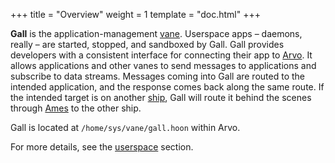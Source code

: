 +++
title = "Overview"
weight = 1
template = "doc.html"
+++

**Gall** is the application-management [vane](../vane). Userspace apps –⁠ daemons, really –⁠ are started, stopped, and sandboxed by Gall. Gall provides developers with a consistent interface for connecting their app to [Arvo](../arvo). It allows applications and other vanes to send messages to applications and subscribe to data streams. Messages coming into Gall are routed to the intended application, and the response comes back along the same route. If the intended target is on another [ship](../ship), Gall will route it behind the scenes through [Ames](../ames) to the other ship.

Gall is located at `/home/sys/vane/gall.hoon` within Arvo.

For more details, see the [userspace](/docs/userspace/gall/gall) section.
